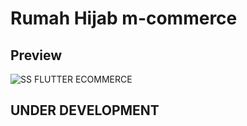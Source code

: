 # Rumah Hijab m-commerce

## Preview 
![SS FLUTTER ECOMMERCE](https://user-images.githubusercontent.com/73198800/133403641-b24152e9-2fb4-413b-b479-bf802707ffd4.jpg)


## UNDER DEVELOPMENT